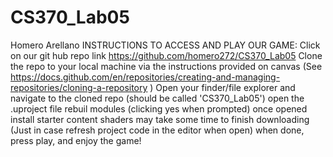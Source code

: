 # CS370_Lab05
Homero Arellano
INSTRUCTIONS TO ACCESS AND PLAY OUR GAME:
Click on our git hub repo link https://github.com/homero272/CS370_Lab05
Clone the repo to your local machine via the instructions provided on canvas (See https://docs.github.com/en/repositories/creating-and-managing-repositories/cloning-a-repository )
Open your finder/file explorer and navigate to the cloned repo (should be called 'CS370_Lab05')
open the .uproject file
rebuil modules (clicking yes when prompted)
once opened install starter content
shaders may take some time to finish downloading
(Just in case refresh project code in the editor when open)
when done, press play, and enjoy the game!
